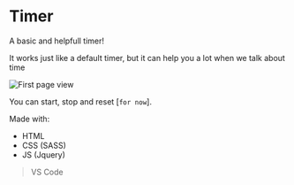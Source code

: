 # Timer

A basic and helpfull timer!

It works just like a default timer, but it can help you a lot when we talk about time

![First page view](https://imgur.com/C3h6JKC.png)

You can start, stop and reset [`for now`].

Made with:

* HTML
* CSS (SASS)
* JS (Jquery)

> VS Code
